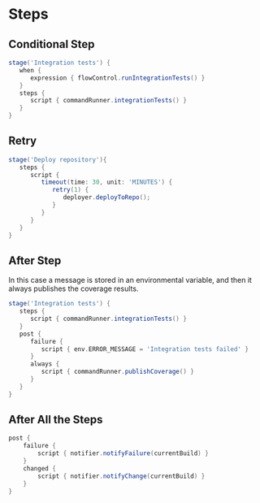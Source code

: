 # Steps

## Conditional Step

```Groovy
stage('Integration tests') {
   when {
      expression { flowControl.runIntegrationTests() }
   }
   steps {
      script { commandRunner.integrationTests() }
   }
}
```

## Retry

```Groovy
stage('Deploy repository'){
   steps {
      script {
         timeout(time: 30, unit: 'MINUTES') {
            retry(1) {
               deployer.deployToRepo();
            }
         }
      }
   }
}
```

## After Step

In this case a message is stored in an environmental variable, and then it always publishes the coverage results.

```Groovy
stage('Integration tests') {
   steps {
      script { commandRunner.integrationTests() }
   }
   post {
      failure {
         script { env.ERROR_MESSAGE = 'Integration tests failed' }
      }
      always {
         script { commandRunner.publishCoverage() }
      }
   }
}
```

## After All the Steps

```Groovy
post {
    failure {
        script { notifier.notifyFailure(currentBuild) }
    }
    changed {
        script { notifier.notifyChange(currentBuild) }
    }
}
```



